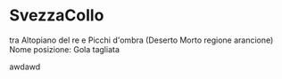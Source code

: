 # SvezzaCollo
<div> tra Altopiano del re e Picchi d'ombra (Deserto Morto regione arancione)
<span class="bulletin">Nome posizione:</span> Gola tagliata

awdawd